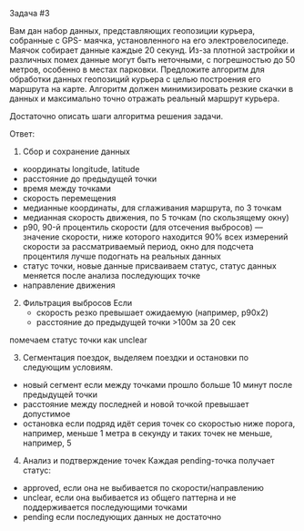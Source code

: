 Задача #3

Вам дан набор данных, представляющих геопозиции курьера, собранные с GPS- маячка, установленного на его электровелосипеде. Маячок собирает данные каждые 20 секунд. Из-за плотной застройки и различных помех данные могут быть неточными, с погрешностью до 50
метров, особенно в местах парковки.
Предложите алгоритм для обработки данных геопозиций курьера с целью построения его маршрута на карте. Алгоритм должен минимизировать резкие скачки в данных и максимально точно отражать реальный маршрут курьера.


Достаточно описать шаги алгоритма решения задачи.

Ответ:

1. Cбор и сохранение данных
  - координаты longitude, latitude
  - расстояние до предыдущей точки
  - время между точками
  - скорость перемещения
  - медианные координаты, для сглаживания маршрута, по 3 точкам
  - медианная скорость движения, по 5 точкам (по скользящему окну)
  - p90, 90-й процентиль скорости (для отсечения выбросов) — значение скорости, ниже которого находится 90% всех измерений скорости за рассматриваемый период, окно для подсчета процентиля лучше подогнать на реальных данных
  - статус точки, новые данные присваиваем статус, статус данных меняется после анализа последующих точке
  - направление движения

2. Фильтрация выбросов
  Если
    - скорость резко превышает ожидаемую (например, p90x2)
    - расстояние до предыдущей точки >100м за 20 сек

  помечаем статус точки как unclear

3. Сегментация поездок, выделяем поездки и остановки по следующим условиям.
  - новый сегмент если между точками прошло больше 10 минут после предыдущей точки
  - расстояние между последней и новой точкой превышает допустимое
  - остановка если подряд идёт серия точек со скоростью ниже порога, например, меньше 1 метра в секунду  и таких точек не меньше, например, 5

4. Анализ и подтверждение точек
  Каждая pending-точка получает статус:
  - approved, если она не выбивается по скорости/направлению
  - unclear, если она выбивается из общего паттерна и не поддерживается последующими точками
  - pending если последующих данных не достаточно